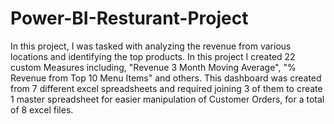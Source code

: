 # Power-BI-Resturant-Project
In this project, I was tasked with analyzing the revenue from various locations and identifying the top products.  In this project I created 22 custom Measures including, "Revenue 3 Month Moving Average", "% Revenue from Top 10 Menu Items" and others.  This dashboard was created from 7 different excel spreadsheets and required joining 3 of them to create 1 master spreadsheet for easier manipulation of Customer Orders, for a total of 8 excel files.
